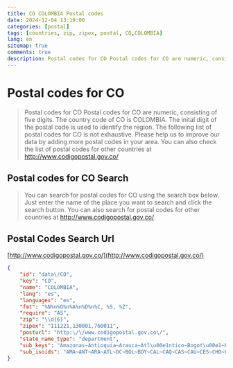 ```yaml
---
title: CO COLOMBIA Postal codes 
date: 2024-12-04 13:19:00
categories: [postal]
tags: [countries, zip, zipex, postal, CO,COLOMBIA]
lang: en
sitemap: true
comments: true
description: Postal codes for CO Postal codes for CO are numeric, consisting of five digits. The country code of CO is COLOMBIA. The inital digit of the postal code is used to identify the region. The following list of postal codes for CO is not exhaustive. Please help us to improve our data by adding more postal codes in your area. You can also check the list of postal codes for other countries at http://www.codigopostal.gov.co/
---
```


# Postal codes for CO
> Postal codes for CO Postal codes for CO are numeric, consisting of five digits. The country code of CO is COLOMBIA. The inital digit of the postal code is used to identify the region. The following list of postal codes for CO is not exhaustive. Please help us to improve our data by adding more postal codes in your area. You can also check the list of postal codes for other countries at http://www.codigopostal.gov.co/

## Postal codes for CO Search 
> You can search for postal codes for CO using the search box below. Just enter the name of the place you want to search and click the search button. You can also search for postal codes for other countries at http://www.codigopostal.gov.co/

## Postal Codes Search Url

[http://www.codigopostal.gov.co/](http://www.codigopostal.gov.co/)
```json
{
    "id": "data\/CO",
    "key": "CO",
    "name": "COLOMBIA",
    "lang": "es",
    "languages": "es",
    "fmt": "%N%n%O%n%A%n%D%n%C, %S, %Z",
    "require": "AS",
    "zip": "\\d{6}",
    "zipex": "111221,130001,760011",
    "posturl": "http:\/\/www.codigopostal.gov.co\/",
    "state_name_type": "department",
    "sub_keys": "Amazonas~Antioquia~Arauca~Atl\u00e1ntico~Bogot\u00e1~Bol\u00edvar~Boyac\u00e1~Caldas~Caquet\u00e1~Casanare~Cauca~Cesar~Choc\u00f3~C\u00f3rdoba~Cundinamarca~Guain\u00eda~Guaviare~Huila~La Guajira~Magdalena~Meta~Nari\u00f1o~Norte de Santander~Putumayo~Quind\u00edo~Risaralda~San Andr\u00e9s y Providencia~Santander~Sucre~Tolima~Valle del Cauca~Vaup\u00e9s~Vichada",
    "sub_isoids": "AMA~ANT~ARA~ATL~DC~BOL~BOY~CAL~CAQ~CAS~CAU~CES~CHO~COR~CUN~GUA~GUV~HUI~LAG~MAG~MET~NAR~NSA~PUT~QUI~RIS~SAP~SAN~SUC~TOL~VAC~VAU~VID"
}
```
